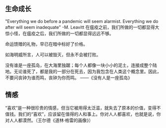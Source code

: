 ## 生命成长
"Everything we do before a pandemic will seem alarmist. Everything we do after will seem inadequate" -M. Leavitt
在瘟疫之前，我们所做的一切都显得大惊小怪，在瘟疫之后，我们所做的一切都显得远远不够。



命运馈赠的礼物，早已在暗中标好了价格。



如海明威所言，人可以被毁灭，但永不会被打败。



没有谁是一座孤岛，在大海里独踞；每个人都像一块小小的泥土，连接成整个陆地。无论谁死了，都是我的一部分在死去，因为我包含在人类这个概念里。因此，不要问丧钟为谁而鸣，丧钟为你而鸣。 ——《没有人是一座孤岛》




## 情感
“喜欢”是一种很珍贵的情感，但当它被用得太泛滥，就失去了原本的价值，变得不值钱。我们的“喜欢”，应该留在值得的人和事上。你对人人都喜欢，也就是说，你对人人都漠然。（王尔德《道林·格雷的画像》）




